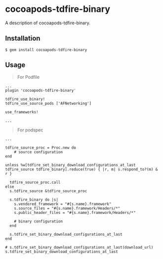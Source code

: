 # cocoapods-tdfire-binary

A description of cocoapods-tdfire-binary.

## Installation

    $ gem install cocoapods-tdfire-binary

## Usage


> For Podfile

```
...
plugin 'cocoapods-tdfire-binary'

tdfire_use_binary!
tdfire_use_source_pods ['AFNetworking']

use_frameworks!

...

```

> For podspec

```
...

tdfire_source_proc = Proc.new do
    # source configuration
end

unless %w[tdfire_set_binary_download_configurations_at_last tdfire_source tdfire_binary].reduce(true) { |r, m| s.respond_to?(m) & r }
    
  tdfire_source_proc.call
else
  s.tdfire_source &tdfire_source_proc
  
  s.tdfire_binary do |s|
    s.vendored_framework = "#{s.name}.framework"
    s.source_files = "#{s.name}.framework/Headers/*"
    s.public_header_files = "#{s.name}.framework/Headers/*"

    # binary configuration
  end
  
  s.tdfire_set_binary_download_configurations_at_last
end

# s.tdfire_set_binary_download_configurations_at_last(download_url)
s.tdfire_set_binary_download_configurations_at_last
```
